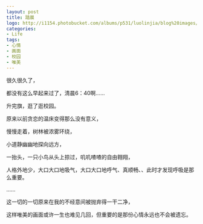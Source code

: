 ```yaml
---
layout: post
title: 踏晨
logo: http://i1154.photobucket.com/albums/p531/luolinjia/blog%20images/morning_zps933e47fc.jpeg
categories:
- Life
tags:
- 心情
- 画面
- 校园
- 唯美
---
```


很久很久了，

  

  都没有这么早起来过了，清晨6：40啊......

 

升完旗，逛了逛校园。

 

  原来以前贪恋的温床变得那么没有意义，

 

  慢慢走着，树林被浓雾环绕，

 

   小道静幽幽地探向远方，

 

  一抬头，一只小鸟从头上掠过，叽叽喳喳的自由翱翔，

 

人格外地少，大口大口地吸气，大口大口地呼气、真顺畅、、此时才发现呼吸是那么重要。

 

……

 

这一切的一切原来在我的不经意间被抛弃得一干二净，

 

这样唯美的画面或许一生也难见几回，但重要的是那份心情永远也不会被遗忘。
